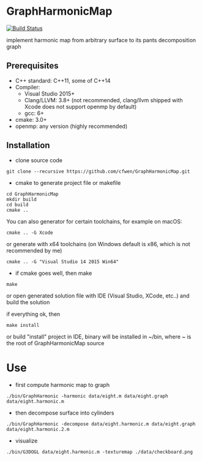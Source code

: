 # GraphHarmonicMap

[![Build Status](https://travis-ci.com/cfwen/GraphHarmonicMap.svg?token=L5vntsWLqtGBCrrDqXBq&branch=master)](https://travis-ci.com/cfwen/GraphHarmonicMap)

implement harmonic map from arbitrary surface to its pants decomposition graph

## Prerequisites
* C++ standard: C++11, some of C++14
* Compiler: 
    * Visual Studio 2015+
    * Clang/LLVM: 3.8+ (not recommended, clang/llvm shipped with Xcode does not support openmp by default)
    * gcc: 6+
* cmake: 3.0+
* openmp: any version (highly recommended)

## Installation
* clone source code
```
git clone --recursive https://github.com/cfwen/GraphHarmonicMap.git
```
* cmake to generate project file or makefile
```
cd GraphHarmonicMap
mkdir build
cd build
cmake ..
```
You can also generator for certain toolchains, for example on macOS:
```
cmake .. -G Xcode
```
or generate with x64 toolchains (on Windows default is x86, which is not recommended by me)
```
cmake .. -G "Visual Studio 14 2015 Win64"
```
* if cmake goes well, then make 
```
make
```
or open generated solution file with IDE (Visual Studio, XCode, etc..) and build the solution

if everything ok, then
```
make install
```
or build "install" project in IDE, binary will be installed in ~/bin, where ~ is the root of GraphHarmonicMap source 

# Use
* first compute harmonic map to graph
```
./bin/GraphHarmonic -harmonic data/eight.m data/eight.graph data/eight.harmonic.m
```
* then decompose surface into cylinders
```
./bin/GraphHarmonic -decompose data/eight.harmonic.m data/eight.graph data/eight.harmonic.2.m
```
* visualize
```
./bin/G3DOGL data/eight.harmonic.m -texturemap ./data/checkboard.png
```
